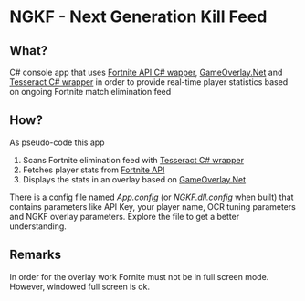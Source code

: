 # NGKF - Next Generation Kill Feed

## What?
C# console app that uses [Fortnite API C# wapper](https://github.com/Fortnite-API/csharp-wrapper "Fortnite API C# wapper"), [GameOverlay.Net](https://github.com/michel-pi/GameOverlay.Net "GameOverlay.Net") and [Tesseract C# wrapper](https://github.com/charlesw/tesseract "Tesseract C# wrapper") in order to provide real-time player statistics based on ongoing Fortnite match elimination feed

## How?
As pseudo-code this app
1. Scans Fortnite elimination feed with [Tesseract C# wrapper](https://github.com/charlesw/tesseract "Tesseract C# wrapper")
2. Fetches player stats from [Fortnite API](https://fortnite-api.com/ "Fortnite API")
3. Displays the stats in an overlay based on [GameOverlay.Net](https://github.com/michel-pi/GameOverlay.Net "GameOverlay.Net")

There is a config file named *App.config* (or *NGKF.dll.config* when built) that contains parameters like API Key, your player name, OCR tuning parameters and NGKF overlay parameters. Explore the file to get a better understanding.


## Remarks
In order for the overlay work Fornite must not be in full screen mode. However, windowed full screen is ok.
